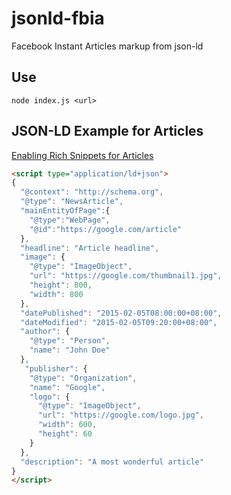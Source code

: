 # jsonld-fbia
Facebook Instant Articles markup from json-ld

## Use

`node index.js <url>`

## JSON-LD Example for Articles

[Enabling Rich Snippets for Articles](https://developers.google.com/structured-data/rich-snippets/articles#examples)

```html
<script type="application/ld+json">
{
  "@context": "http://schema.org",
  "@type": "NewsArticle",
  "mainEntityOfPage":{
    "@type":"WebPage",
    "@id":"https://google.com/article"
  },
  "headline": "Article headline",
  "image": {
    "@type": "ImageObject",
    "url": "https://google.com/thumbnail1.jpg",
    "height": 800,
    "width": 800
  },
  "datePublished": "2015-02-05T08:00:00+08:00",
  "dateModified": "2015-02-05T09:20:00+08:00",
  "author": {
    "@type": "Person",
    "name": "John Doe"
  },
   "publisher": {
    "@type": "Organization",
    "name": "Google",
    "logo": {
      "@type": "ImageObject",
      "url": "https://google.com/logo.jpg",
      "width": 600,
      "height": 60
    }
  },
  "description": "A most wonderful article"
}
</script>
```
